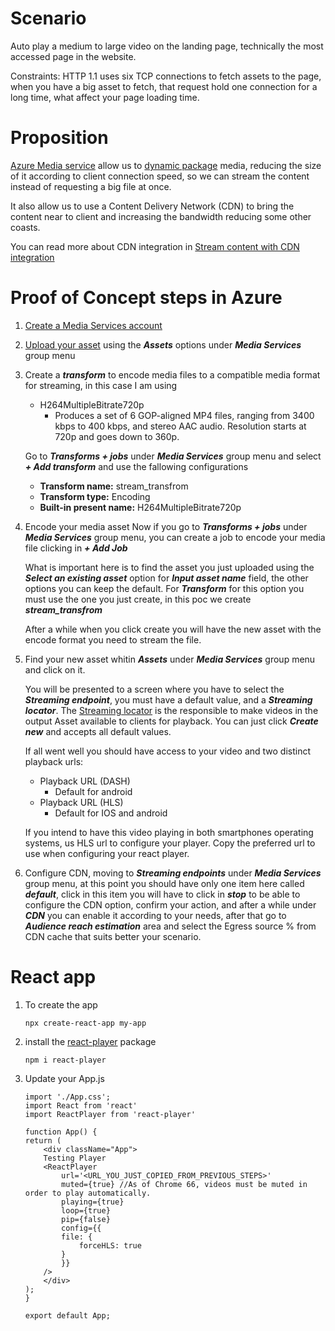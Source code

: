 # Scenario
Auto play a medium to large video on the landing page, technically the most accessed page in the website.

Constraints: HTTP 1.1 uses six TCP connections to fetch assets to the page, when you have a big asset to fetch, that request hold one connection for a long time, what affect your page loading time.

# Proposition
[Azure Media service](https://learn.microsoft.com/en-us/azure/media-services/latest/) allow us to [dynamic package](https://learn.microsoft.com/en-us/azure/media-services/latest/encode-dynamic-packaging-concept) media, reducing the size of it according to client connection speed, so we can stream the content instead of requesting a big file at once.

It also allow us to use a Content Delivery Network (CDN) to bring the content near to client and increasing the bandwidth reducing some other coasts.

You can read more about CDN integration in [Stream content with CDN integration](https://learn.microsoft.com/en-us/azure/media-services/latest/stream-scale-streaming-cdn-concept)

# Proof of Concept steps in Azure

1. [Create a Media Services account](https://learn.microsoft.com/en-us/azure/media-services/latest/account-create-how-to?tabs=portal)

2. [Upload your asset](https://learn.microsoft.com/en-us/azure/media-services/latest/asset-upload-media-how-to) using the ***Assets*** options under ***Media Services*** group menu

3. Create a ***transform*** to encode media files to a compatible media format for streaming, in this case I am using
    - H264MultipleBitrate720p
      - Produces a set of 6 GOP-aligned MP4 files, ranging from 3400 kbps to 400 kbps, and stereo AAC audio. Resolution starts at 720p and goes down to 360p.

    Go to ***Transforms + jobs*** under ***Media Services*** group menu and select ***+ Add transform*** and use the fallowing configurations

    - **Transform name:** stream_transfrom
    - **Transform type:** Encoding
    - **Built-in present name:** H264MultipleBitrate720p

4. Encode your media asset
Now if you go to ***Transforms + jobs*** under ***Media Services*** group menu, you can create a job to encode your media file clicking in ***+ Add Job*** 

    What is important here is to find the asset you just uploaded using the ***Select an existing asset*** option for ***Input asset name*** field, the other options you can keep the default. For ***Transform*** for this option you must use the one you just create, in this poc we create ***stream_transfrom***

    After a while when you click create you will have the new asset with the encode format you need to stream the file.

5. Find your new asset whitin ***Assets*** under ***Media Services*** group menu and click on it.

    You will be presented to a screen where you have to select the ***Streaming endpoint***, you must have a default value, and a ***Streaming locator***.
    The [Streaming locator](https://learn.microsoft.com/en-us/azure/media-services/latest/stream-streaming-locators-concept) is the responsible to make videos in the output Asset available to clients for playback. You can just click ***Create new*** and accepts all default values.

    If all went well you should have access to your video and two distinct playback urls:
    - Playback URL (DASH)
        - Default for android
    - Playback URL (HLS)
        - Default for IOS and android

    If you intend to have this video playing in both smartphones operating systems, us HLS url to configure your player.
    Copy the preferred url to use when configuring your react player.

6. Configure CDN, moving to ***Streaming endpoints*** under ***Media Services*** group menu, at this point you should have only one item here called ***default***, click in this item you will have to click in ***stop*** to be able to configure the CDN option, confirm your action, and after a while under ***CDN*** you can enable it according to your needs, after that go to ***Audience reach estimation*** area and select the Egress source % from CDN cache that suits better your scenario. 

# React app

1. To create the app
    ``` node
    npx create-react-app my-app
    ```

2. install the [react-player](https://www.npmjs.com/package/react-player) package
    ``` node
    npm i react-player
    ```

3. Update your App.js
    ``` react
    import './App.css';
    import React from 'react'
    import ReactPlayer from 'react-player'

    function App() {
    return (
        <div className="App">
        Testing Player
        <ReactPlayer
            url='<URL_YOU_JUST_COPIED_FROM_PREVIOUS_STEPS>'
            muted={true} //As of Chrome 66, videos must be muted in order to play automatically.
            playing={true}
            loop={true}
            pip={false}
            config={{
            file: {
                forceHLS: true
            }
            }}
        />
        </div>
    );
    }

    export default App;

    ```